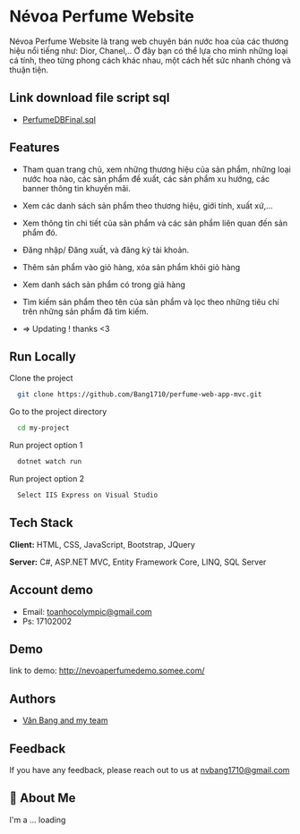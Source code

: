 # Névoa Perfume Website
Névoa Perfume Website là trang web chuyên bán nước hoa của các thương hiệu nổi tiếng như: Dior, Chanel,.. Ở đây bạn có thể lựa cho mình những loại cá tính, theo từng phong cách khác nhau, một cách hết sức nhanh chóng và thuận tiện.

## Link download file script sql

 - [PerfumeDBFinal.sql](https://drive.google.com/file/d/1SqiLSF0YRoC_z3S21LEYZrTxUS6LxKIc/view?usp=sharing)

 ## Features
- Tham quan trang chủ, xem những thương hiệu của sản phẩm, những loại nước hoa nào, các sản phẩm đề xuất, các sản phẩm xu hướng, các banner thông tin khuyến mãi.
- Xem các danh sách sản phẩm theo thương hiệu, giới tính, xuất xứ,...
- Xem thông tin chi tiết của sản phẩm và các sản phẩm liên quan đến sản phẩm đó.
- Đăng nhập/ Đăng xuất, và đăng ký tài khoản.
- Thêm sản phẩm vào giỏ hàng, xóa sản phẩm khỏi giỏ hàng
- Xem danh sách sản phẩm có trong giả hàng
- Tìm kiếm sản phẩm theo tên của sản phẩm và lọc theo những tiêu chí trên những sản phẩm đã tìm kiếm.

- =>  Updating ! thanks <3

## Run Locally

Clone the project

```bash
  git clone https://github.com/Bang1710/perfume-web-app-mvc.git
```

Go to the project directory

```bash
  cd my-project
```

Run project option 1

```bash
  dotnet watch run
```

Run project option 2
```bash
  Select IIS Express on Visual Studio
```
 
## Tech Stack

**Client:** HTML, CSS, JavaScript, Bootstrap, JQuery

**Server:** C#, ASP.NET MVC, Entity Framework Core, LINQ, SQL Server


## Account demo

- Email: toanhocolympic@gmail.com
- Ps: 17102002


## Demo

link to demo: http://nevoaperfumedemo.somee.com/


## Authors

- [Văn Bang and my team](https://github.com/Bang1710)


## Feedback

If you have any feedback, please reach out to us at nvbang1710@gmail.com


## 🚀 About Me
I'm a ... loading



